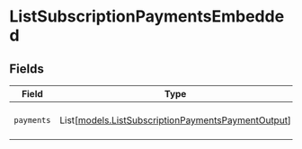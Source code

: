 # ListSubscriptionPaymentsEmbedded


## Fields

| Field                                                                                                    | Type                                                                                                     | Required                                                                                                 | Description                                                                                              |
| -------------------------------------------------------------------------------------------------------- | -------------------------------------------------------------------------------------------------------- | -------------------------------------------------------------------------------------------------------- | -------------------------------------------------------------------------------------------------------- |
| `payments`                                                                                               | List[[models.ListSubscriptionPaymentsPaymentOutput](../models/listsubscriptionpaymentspaymentoutput.md)] | :heavy_minus_sign:                                                                                       | An array of payment objects.                                                                             |